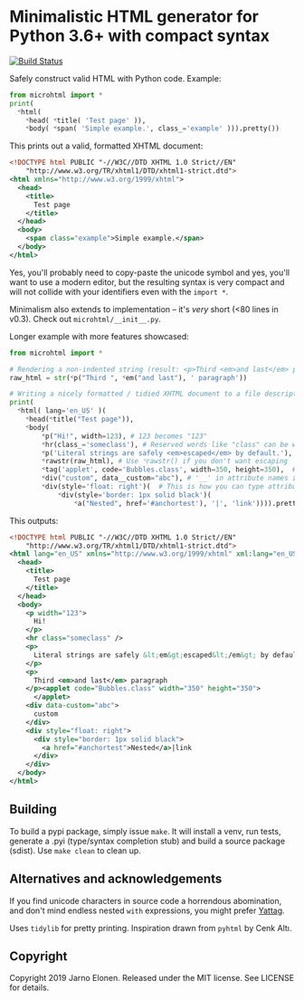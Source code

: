 # Minimalistic HTML generator for Python 3.6+ with compact syntax
[![Build Status](https://travis-ci.com/elonen/py_microhtml.svg?branch=master)](https://travis-ci.com/elonen/py_microhtml)

Safely construct valid HTML with Python code. Example:

```python
from microhtml import *
print(
  ᑉhtml(
    ᑉhead( ᑉtitle( 'Test page' )),
    ᑉbody( ᑉspan( 'Simple example.', class_='example' ))).pretty())
```

This prints out a valid, formatted XHTML document:
```xml
<!DOCTYPE html PUBLIC "-//W3C//DTD XHTML 1.0 Strict//EN"
    "http://www.w3.org/TR/xhtml1/DTD/xhtml1-strict.dtd">
<html xmlns="http://www.w3.org/1999/xhtml">
  <head>
    <title>
      Test page
    </title>
  </head>
  <body>
    <span class="example">Simple example.</span>
  </body>
</html>
```

Yes, you'll probably need to copy-paste the unicode symbol and yes, you'll want to use a modern editor, but the resulting syntax is very compact and will not collide with your identifiers even with the `import *`.

Minimalism also extends to implementation – it's _very_ short (<80 lines in v0.3). Check out `microhtml/__init__.py`.

Longer example with more features showcased:

```python
from microhtml import *

# Rendering a non-indented string (result: <p>Third <em>and last</em> paragraph</p>)
raw_html = str(ᑉp("Third ", ᑉem("and last"), ' paragraph'))

# Writing a nicely formatted / tidied XHTML document to a file descriptor
print(
  ᑉhtml( lang='en_US' )(
    ᑉhead(ᑉtitle("Test page")),
    ᑉbody(
        ᑉp("Hi!", width=123), # 123 becomes "123"
        ᑉhr(class_='someclass'), # Reserved words like "class" can be written with a trailing underscore
        ᑉp('Literal strings are safely <em>escaped</em> by default.'),
        ᑉrawstr(raw_html), # Use ᑉrawstr() if you don't want escaping
        ᑉtag('applet', code='Bubbles.class', width=350, height=350),  # Tag with custom name
        ᑉdiv("custom", data__custom="abc"), # '__' in attribute names is replaced with '-'
        ᑉdiv(style='float: right')(  # This is how you can type attributes on left and content on right
            ᑉdiv(style='border: 1px solid black')(
                ᑉa("Nested", href='#anchortest'), '|', 'link')))).pretty())
```

This outputs:

```xml
<!DOCTYPE html PUBLIC "-//W3C//DTD XHTML 1.0 Strict//EN"
    "http://www.w3.org/TR/xhtml1/DTD/xhtml1-strict.dtd">
<html lang="en_US" xmlns="http://www.w3.org/1999/xhtml" xml:lang="en_US">
  <head>
    <title>
      Test page
    </title>
  </head>
  <body>
    <p width="123">
      Hi!
    </p>
    <hr class="someclass" />
    <p>
      Literal strings are safely &lt;em&gt;escaped&lt;/em&gt; by default.
    </p>
    <p>
      Third <em>and last</em> paragraph
    </p><applet code="Bubbles.class" width="350" height="350">
      </applet>
    <div data-custom="abc">
      custom
    </div>
    <div style="float: right">
      <div style="border: 1px solid black">
        <a href="#anchortest">Nested</a>|link
      </div>
    </div>
  </body>
</html>
```

## Building

To build a pypi package, simply issue `make`. It will install a venv, run tests, generate a .pyi (type/syntax completion stub) and build a source package (sdist). Use `make clean` to clean up.

## Alternatives and acknowledgements

If you find unicode characters in source code a horrendous abomination, and don't mind endless nested `with` expressions, you might prefer [Yattag](http://www.yattag.org/).

Uses `tidylib` for pretty printing. Inspiration drawn from `pyhtml` by Cenk Altı.

## Copyright

Copyright 2019 Jarno Elonen.
Released under the MIT license. See LICENSE for details.
